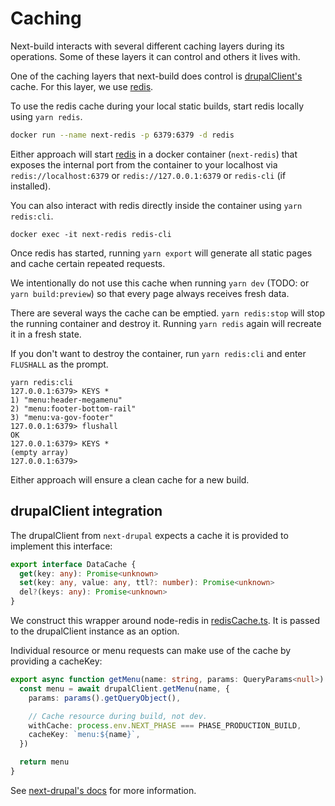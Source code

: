 # Caching

Next-build interacts with several different caching layers during its operations. Some of these layers it can control and others it lives with.

One of the caching layers that next-build does control is [drupalClient's](/src/lib/drupal/drupalClient.ts) cache. For this layer, we use [redis](https://redis.io/).

To use the redis cache during your local static builds, start redis locally using `yarn redis`.

```sh
docker run --name next-redis -p 6379:6379 -d redis
```

Either approach will start [redis](https://redis.io/) in a docker container (`next-redis`) that exposes the internal port from the container to your localhost via `redis://localhost:6379` or `redis://127.0.0.1:6379` or `redis-cli` (if installed).

You can also interact with redis directly inside the container using `yarn redis:cli`.

```
docker exec -it next-redis redis-cli
```

Once redis has started, running `yarn export` will generate all static pages and cache certain repeated requests.

We intentionally do not use this cache when running `yarn dev` (TODO: or `yarn build:preview`) so that every page
always receives fresh data.

There are several ways the cache can be emptied.
`yarn redis:stop` will stop the running container and destroy it. Running `yarn redis` again will recreate it in a fresh state.

If you don't want to destroy the container, run `yarn redis:cli` and enter `FLUSHALL` as the prompt.

```
yarn redis:cli
127.0.0.1:6379> KEYS *
1) "menu:header-megamenu"
2) "menu:footer-bottom-rail"
3) "menu:va-gov-footer"
127.0.0.1:6379> flushall
OK
127.0.0.1:6379> KEYS *
(empty array)
127.0.0.1:6379>
```

Either approach will ensure a clean cache for a new build.

## drupalClient integration

The drupalClient from `next-drupal` expects a cache it is provided to implement this interface:

```ts
export interface DataCache {
  get(key: any): Promise<unknown>
  set(key: any, value: any, ttl?: number): Promise<unknown>
  del?(keys: any): Promise<unknown>
}
```

We construct this wrapper around node-redis in [redisCache.ts](src/lib/utils/redisCache.ts). It is passed to the drupalClient instance as an option.

Individual resource or menu requests can make use of the cache by providing a cacheKey:

```ts
export async function getMenu(name: string, params: QueryParams<null>) {
  const menu = await drupalClient.getMenu(name, {
    params: params().getQueryObject(),

    // Cache resource during build, not dev.
    withCache: process.env.NEXT_PHASE === PHASE_PRODUCTION_BUILD,
    cacheKey: `menu:${name}`,
  })

  return menu
}
```

See [next-drupal's docs](https://next-drupal.org/docs/cache) for more information.
